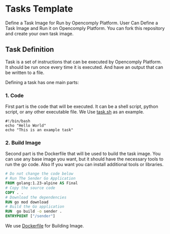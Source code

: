 # Tasks Template

Define a Task Image for Run by Opencomply Platform. User Can Define a Task Image and Run it on Opencomply Platform.
You can fork this repository and create your own task image.

## Task Definition

Task is a set of instructions that can be executed by Opencomply Platform.
It should be run once every time it is executed. And have an output that can be written to a file.

Defining a task has one main parts:

### 1. Code

First part is the code that will be executed. It can be a shell script, python script, or any other executable file.
We Use [task.sh](./sender/task.sh) as an example.

```shell
#!/bin/bash
echo "Hello World"
echo "This is an example task"
```

### 2. Build Image

Second part is the Dockerfile that will be used to build the task image.
You can use any base image you want, but it should have the necessary tools to run the go code.
Also If you want you can install additional tools or libraries.

```dockerfile
# Do not change the code below
# Run The Sender Go Application
FROM golang:1.23-alpine AS Final
# Copy the source code
COPY . .
# Download the dependencies
RUN go mod download
# Build the Go application
RUN  go build -o sender .
ENTRYPOINT ["/sender"]
```

We use [Dockerfile](./Dockerfile) for Building Image.

